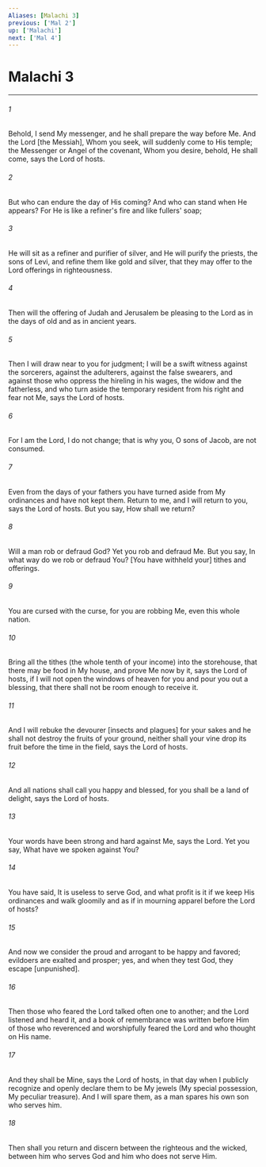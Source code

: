 ```yaml
---
Aliases: [Malachi 3]
previous: ['Mal 2']
up: ['Malachi']
next: ['Mal 4']
---
```

# Malachi 3

***














###### 1 






Behold, I send My messenger, and he shall prepare the way before Me. And the Lord [the Messiah], Whom you seek, will suddenly come to His temple; the Messenger or Angel of the covenant, Whom you desire, behold, He shall come, says the Lord of hosts. 













###### 2 






But who can endure the day of His coming? And who can stand when He appears? For He is like a refiner's fire and like fullers' soap; 













###### 3 






He will sit as a refiner and purifier of silver, and He will purify the priests, the sons of Levi, and refine them like gold and silver, that they may offer to the Lord offerings in righteousness. 













###### 4 






Then will the offering of Judah and Jerusalem be pleasing to the Lord as in the days of old and as in ancient years. 













###### 5 






Then I will draw near to you for judgment; I will be a swift witness against the sorcerers, against the adulterers, against the false swearers, and against those who oppress the hireling in his wages, the widow and the fatherless, and who turn aside the temporary resident from his right and fear not Me, says the Lord of hosts. 













###### 6 






For I am the Lord, I do not change; that is why you, O sons of Jacob, are not consumed. 













###### 7 






Even from the days of your fathers you have turned aside from My ordinances and have not kept them. Return to me, and I will return to you, says the Lord of hosts. But you say, How shall we return? 













###### 8 






Will a man rob or defraud God? Yet you rob and defraud Me. But you say, In what way do we rob or defraud You? [You have withheld your] tithes and offerings. 













###### 9 






You are cursed with the curse, for you are robbing Me, even this whole nation. 













###### 10 






Bring all the tithes (the whole tenth of your income) into the storehouse, that there may be food in My house, and prove Me now by it, says the Lord of hosts, if I will not open the windows of heaven for you and pour you out a blessing, that there shall not be room enough to receive it. 













###### 11 






And I will rebuke the devourer [insects and plagues] for your sakes and he shall not destroy the fruits of your ground, neither shall your vine drop its fruit before the time in the field, says the Lord of hosts. 













###### 12 






And all nations shall call you happy and blessed, for you shall be a land of delight, says the Lord of hosts. 













###### 13 






Your words have been strong and hard against Me, says the Lord. Yet you say, What have we spoken against You? 













###### 14 






You have said, It is useless to serve God, and what profit is it if we keep His ordinances and walk gloomily and as if in mourning apparel before the Lord of hosts? 













###### 15 






And now we consider the proud and arrogant to be happy and favored; evildoers are exalted and prosper; yes, and when they test God, they escape [unpunished]. 













###### 16 






Then those who feared the Lord talked often one to another; and the Lord listened and heard it, and a book of remembrance was written before Him of those who reverenced and worshipfully feared the Lord and who thought on His name. 













###### 17 






And they shall be Mine, says the Lord of hosts, in that day when I publicly recognize and openly declare them to be My jewels (My special possession, My peculiar treasure). And I will spare them, as a man spares his own son who serves him. 













###### 18 






Then shall you return and discern between the righteous and the wicked, between him who serves God and him who does not serve Him.
